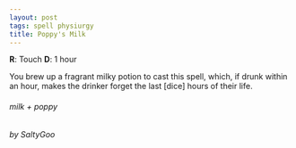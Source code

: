 ```yaml
---
layout: post
tags: spell physiurgy
title: Poppy's Milk
---
```


**R**: Touch		**D**: 1 hour

You brew up a fragrant milky potion to cast this spell, which, if drunk within an hour, makes the drinker forget the last [dice] hours of their life.

###### *milk + poppy*

###### by SaltyGoo
